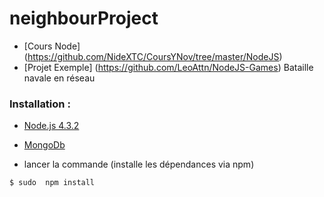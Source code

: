 # neighbourProject

-  [Cours Node] (https://github.com/NideXTC/CoursYNov/tree/master/NodeJS)
-  [Projet Exemple] (https://github.com/LeoAttn/NodeJS-Games) Bataille navale en réseau

### Installation : 
- [Node.js 4.3.2](https://nodejs.org/en/)
- [MongoDb](https://www.mongodb.org/)

- lancer la commande (installe les dépendances via npm)
```shell
$ sudo  npm install
```
